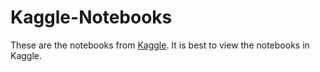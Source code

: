 # Kaggle-Notebooks
These are the notebooks from <a href="https://www.kaggle.com/justk1">Kaggle</a>. It is best to view the notebooks in Kaggle. 
